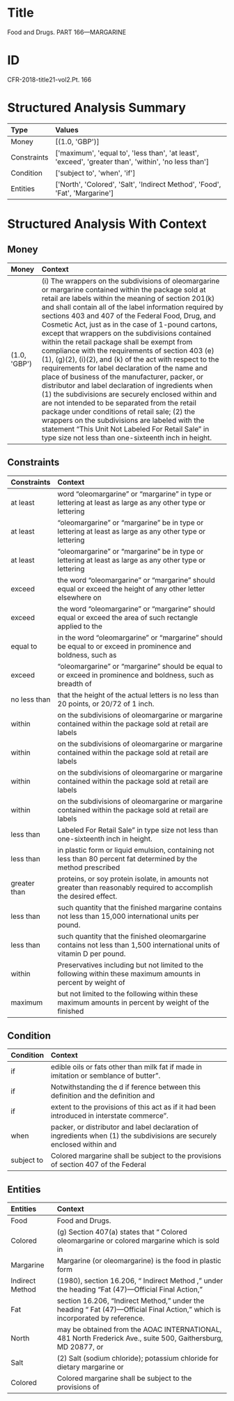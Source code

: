 # Title

 Food and Drugs. PART 166—MARGARINE


# ID

 CFR-2018-title21-vol2.Pt. 166


# Structured Analysis Summary

| Type        | Values                                                                                               |
|:------------|:-----------------------------------------------------------------------------------------------------|
| Money       | [(1.0, 'GBP')]                                                                                       |
| Constraints | ['maximum', 'equal to', 'less than', 'at least', 'exceed', 'greater than', 'within', 'no less than'] |
| Condition   | ['subject to', 'when', 'if']                                                                         |
| Entities    | ['North', 'Colored', 'Salt', 'Indirect Method', 'Food', 'Fat', 'Margarine']                          |


# Structured Analysis With Context

 


## Money

| Money        | Context                                                                                                                                                                                                                                                                                                                                                                                                                                                                                                                                                                                                                                                                                                                                                                                                                                                                                                                                                                                                                                          |
|:-------------|:-------------------------------------------------------------------------------------------------------------------------------------------------------------------------------------------------------------------------------------------------------------------------------------------------------------------------------------------------------------------------------------------------------------------------------------------------------------------------------------------------------------------------------------------------------------------------------------------------------------------------------------------------------------------------------------------------------------------------------------------------------------------------------------------------------------------------------------------------------------------------------------------------------------------------------------------------------------------------------------------------------------------------------------------------|
| (1.0, 'GBP') | (i) The wrappers on the subdivisions of oleomargarine or margarine contained within the package sold at retail are labels within the meaning of section 201(k) and shall contain all of the label information required by sections 403 and 407 of the Federal Food, Drug, and Cosmetic Act, just as in the case of 1-pound cartons, except that wrappers on the subdivisions contained within the retail package shall be exempt from compliance with the requirements of section 403 (e)(1), (g)(2), (i)(2), and (k) of the act with respect to the requirements for label declaration of the name and place of business of the manufacturer, packer, or distributor and label declaration of ingredients when (1) the subdivisions are securely enclosed within and are not intended to be separated from the retail package under conditions of retail sale; (2) the wrappers on the subdivisions are labeled with the statement &#8220;This Unit Not Labeled For Retail Sale&#8221; in type size not less than one-sixteenth inch in height. |


## Constraints

| Constraints   | Context                                                                                                                             |
|:--------------|:------------------------------------------------------------------------------------------------------------------------------------|
| at least      | word &#8220;oleomargarine&#8221; or &#8220;margarine&#8221; in type or lettering at least as large as any other type or lettering   |
| at least      | &#8220;oleomargarine&#8221; or &#8220;margarine&#8221; be in type or lettering at least as large as any other type or lettering     |
| at least      | &#8220;oleomargarine&#8221; or &#8220;margarine&#8221; be in type or lettering at least as large as any other type or lettering     |
| exceed        | the word &#8220;oleomargarine&#8221; or &#8220;margarine&#8221; should equal or exceed the height of any other letter elsewhere on  |
| exceed        | the word &#8220;oleomargarine&#8221; or &#8220;margarine&#8221; should equal or exceed the area of such rectangle applied to the    |
| equal to      | in the word &#8220;oleomargarine&#8221; or &#8220;margarine&#8221; should be equal to or exceed in prominence and boldness, such as |
| exceed        | &#8220;oleomargarine&#8221; or &#8220;margarine&#8221; should be equal to or exceed in prominence and boldness, such as breadth of  |
| no less than  | that the height of the actual letters is no less than  20 points, or 20/72 of 1 inch.                                               |
| within        | on the subdivisions of oleomargarine or margarine contained within  the package sold at retail are labels                           |
| within        | on the subdivisions of oleomargarine or margarine contained within  the package sold at retail are labels                           |
| within        | on the subdivisions of oleomargarine or margarine contained within  the package sold at retail are labels                           |
| within        | on the subdivisions of oleomargarine or margarine contained within  the package sold at retail are labels                           |
| less than     | Labeled For Retail Sale&#8221; in type size not less than  one-sixteenth inch in height.                                            |
| less than     | in plastic form or liquid emulsion, containing not less than 80 percent fat determined by the method prescribed                     |
| greater than  | proteins, or soy protein isolate, in amounts not greater than  reasonably required to accomplish the desired effect.                |
| less than     | such quantity that the finished margarine contains not less than  15,000 international units per pound.                             |
| less than     | such quantity that the finished oleomargarine contains not less than  1,500 international units of vitamin D per pound.             |
| within        | Preservatives including but not limited to the following within these maximum amounts in percent by weight of                       |
| maximum       | but not limited to the following within these maximum amounts in percent by weight of the finished                                  |


## Condition

| Condition   | Context                                                                                                                |
|:------------|:-----------------------------------------------------------------------------------------------------------------------|
| if          | edible oils or fats other than milk fat if  made in imitation or semblance of butter&#8221;.                           |
| if          | Notwithstanding the d if ference between this definition and the definition and                                        |
| if          | extent to the provisions of this act as if  it had been introduced in interstate commerce&#8221;.                      |
| when        | packer, or distributor and label declaration of ingredients when (1) the subdivisions are securely enclosed within and |
| subject to  | Colored margarine shall be  subject to the provisions of section 407 of the Federal                                    |


## Entities

| Entities        | Context                                                                                                                                                    |
|:----------------|:-----------------------------------------------------------------------------------------------------------------------------------------------------------|
| Food            | Food  and Drugs.                                                                                                                                           |
| Colored         | (g) Section 407(a) states that &#8220; Colored oleomargarine or colored margarine which is sold in                                                         |
| Margarine       | Margarine (or oleomargarine) is the food in plastic form                                                                                                   |
| Indirect Method | (1980), section 16.206, &#8220; Indirect Method ,&#8221; under the heading &#8220;Fat (47)&#8212;Official Final Action,&#8221;                             |
| Fat             | section 16.206, &#8220;Indirect Method,&#8221; under the heading &#8220; Fat  (47)&#8212;Official Final Action,&#8221; which is incorporated by reference. |
| North           | may be obtained from the AOAC INTERNATIONAL, 481 North Frederick Ave., suite 500, Gaithersburg, MD 20877, or                                               |
| Salt            | (2)  Salt (sodium chloride); potassium chloride for dietary margarine or                                                                                   |
| Colored         | Colored margarine shall be subject to the provisions of                                                                                                    |


